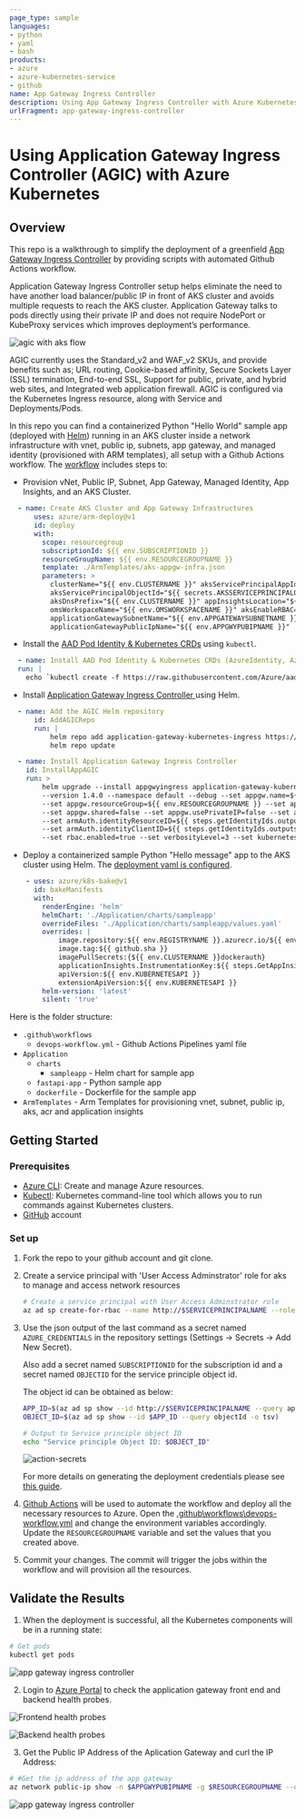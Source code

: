 ```yaml
---
page_type: sample
languages:
- python
- yaml
- bash
products:
- azure
- azure-kubernetes-service
- github
name: App Gateway Ingress Controller
description: Using App Gateway Ingress Controller with Azure Kubernetes
urlFragment: app-gateway-ingress-controller
---
```


# Using Application Gateway Ingress Controller (AGIC) with Azure Kubernetes

## Overview

This repo is a walkthrough to simplify the deployment of a greenfield [App Gateway Ingress Controller](https://docs.microsoft.com/en-us/azure/application-gateway/ingress-controller-install-new) by providing scripts with automated Github Actions workflow. 


Application Gateway Ingress Controller setup helps eliminate the need to have another load balancer/public IP in front of AKS cluster and avoids multiple requests to reach the AKS cluster. Application Gateway talks to pods directly using their private IP and does not require NodePort or KubeProxy services which improves deployment’s performance.

![agic with aks flow](./assets/aks-agic.png)

AGIC currently uses the Standard_v2 and WAF_v2 SKUs, and provide benefits such as; URL routing, Cookie-based affinity, Secure Sockets Layer (SSL) termination, End-to-end SSL, Support for public, private, and hybrid web sites, and Integrated web application firewall. AGIC is configured via the Kubernetes Ingress resource, along with Service and Deployments/Pods.

In this repo you can find a containerized Python "Hello World" sample app (deployed with [Helm](https://helm.sh/)) running in an AKS cluster inside a network infrastructure with vnet, public ip, subnets, app gateway, and managed identity (provisioned with ARM templates), all setup with a Github Actions workflow. The [workflow](.github\workflows\devops-workflow.yml) includes steps to:

- Provision vNet, Public IP, Subnet, App Gateway, Managed Identity, App Insights, and an AKS Cluster.

```yaml
  - name: Create AKS Cluster and App Gateway Infrastructures
      uses: azure/arm-deploy@v1
      id: deploy
      with:
        scope: resourcegroup
        subscriptionId: ${{ env.SUBSCRIPTIONID }}
        resourceGroupName: ${{ env.RESOURCEGROUPNAME }}
        template: ./ArmTemplates/aks-appgw-infra.json
        parameters: > 
          clusterName="${{ env.CLUSTERNAME }}" aksServicePrincipalAppId="${{ secrets.AKSSERVICEPRINCIPALAPPID }}" aksServicePrincipalClientSecret="${{ secrets.AKSSERVICEPRINCIPALCLIENTSECRET }}"
          aksServicePrincipalObjectId="${{ secrets.AKSSERVICEPRINCIPALOBJECTID }}" aksAgentCount="${{ env.AGENTCOUNT }}" aksAgentVMSize="${{ env.AGENTVMSIZE }}" kubernetesVersion="${{ env.KUBERNETESVERSION }}"
          aksDnsPrefix="${{ env.CLUSTERNAME }}" appInsightsLocation="${{ env.APPINSIGHTSLOCATION }}" httpApplicationRoutingEnabled="${{ env.HTTPSAPPLICATIONROUTINGENABLED }}" omsLocation="${{ env.OMSLOCATION }}"
          omsWorkspaceName="${{ env.OMSWORKSPACENAME }}" aksEnableRBAC="${{ env.AKSENABLERBAC }}" aksEnableRBAC="${{ env.AKSENABLERBAC }}" kubernetesSubnetName="${{ env.kUBERNETESSUBNETNAME }}"
          applicationGatewaySubnetName="${{ env.APPGATEWAYSUBNETNAME }}" vnetName="${{ env.VNETNAME }}" applicationGatewayName="${{ env.APPGWYNAME }}" identityName="${{ env.IDNTYNAME }}"
          applicationGatewayPublicIpName="${{ env.APPGWYPUBIPNAME }}"
```

- Install the [AAD Pod Identity & Kubernetes CRDs](https://docs.microsoft.com/en-us/azure/aks/use-azure-ad-pod-identity) using `kubectl`.

```yaml
  - name: Install AAD Pod Identity & Kubernetes CRDs (AzureIdentity, AzureAssignedIdentity, AzureIdentityBinding)
  run: |
    echo `kubectl create -f https://raw.githubusercontent.com/Azure/aad-pod-identity/master/deploy/infra/deployment-rbac.yaml` 
```

- Install [Application Gateway Ingress Controller ](https://docs.microsoft.com/en-us/azure/application-gateway/ingress-controller-overview) using Helm.

```yaml
  - name: Add the AGIC Helm repository 
      id: AddAGICRepo
      run: |
          helm repo add application-gateway-kubernetes-ingress https://appgwingress.blob.core.windows.net/ingress-azure-helm-package/
          helm repo update

  - name: Install Application Gateway Ingress Controller 
    id: InstallAppAGIC
    run: >
        helm upgrade --install appgwyingress application-gateway-kubernetes-ingress/ingress-azure
        --version 1.4.0 --namespace default --debug --set appgw.name=${{ env.APPGWYNAME }}
        --set appgw.resourceGroup=${{ env.RESOURCEGROUPNAME }} --set appgw.subscriptionId=${{ env.SUBSCRIPTIONID }}
        --set appgw.shared=false --set appgw.usePrivateIP=false --set armAuth.type=aadPodIdentity
        --set armAuth.identityResourceID=${{ steps.getIdentityIds.outputs.identity_resource_id }}
        --set armAuth.identityClientID=${{ steps.getIdentityIds.outputs.identity_client_id }}
        --set rbac.enabled=true --set verbosityLevel=3 --set kubernetes.watchNamespace=${{ env.NAMESPACE }}
```

- Deploy a containerized sample Python "Hello message" app to the AKS cluster using Helm. The [deployment yaml is configured](Application\charts\sampleapp\templates\deployment.yaml).

```yaml
    - uses: azure/k8s-bake@v1
      id: bakeManifests
      with:
        renderEngine: 'helm'
        helmChart: './Application/charts/sampleapp' 
        overrideFiles: './Application/charts/sampleapp/values.yaml'
        overrides: |
            image.repository:${{ env.REGISTRYNAME }}.azurecr.io/${{ env.IMAGENAME }}
            image.tag:${{ github.sha }}
            imagePullSecrets:{${{ env.CLUSTERNAME }}dockerauth}
            applicationInsights.InstrumentationKey:${{ steps.GetAppInsightsKey.outputs.AIKey }}
            apiVersion:${{ env.KUBERNETESAPI }}
            extensionApiVersion:${{ env.KUBERNETESAPI }}
        helm-version: 'latest' 
        silent: 'true'
```

Here is the folder structure:

- `.github\workflows`
  - `devops-workflow.yml` - Github Actions Pipelines yaml file
- `Application`
  - `charts`
    - `sampleapp` - Helm chart for sample app
  - `fastapi-app` - Python sample app
  - `dockerfile` - Dockerfile for the sample app
- `ArmTemplates` - Arm Templates for provisioning vnet, subnet, public ip, aks, acr and application insights


## Getting Started

### Prerequisites

- [Azure CLI](https://docs.microsoft.com/en-us/cli/azure/install-azure-cli?view=azure-cli-latest): Create and manage Azure resources.
- [Kubectl](https://kubernetes.io/docs/tasks/tools/install-kubectl/): Kubernetes command-line tool which allows you to run commands against Kubernetes clusters.
- [GitHub](https://github.com/) account

### Set up

1. Fork the repo to your github account and git clone.
2. Create a service principal with 'User Access Adminstrator' role for aks to manage and access network resources

    ```bash
    # Create a service principal with User Access Adminstrator role
    az ad sp create-for-rbac --name http://$SERVICEPRINCIPALNAME --role 'User Access Adminstrator' --output json
    ```

3. Use the json output of the last command as a secret named `AZURE_CREDENTIALS` in the repository settings (Settings -> Secrets -> Add New Secret).

    Also add a secret named `SUBSCRIPTIONID` for the subscription id and a secret named `OBJECTID` for the service principle object id. 
    
    The object id can be obtained as below:
    ```bash
    APP_ID=$(az ad sp show --id http://$SERVICEPRINCIPALNAME --query appId --output tsv)
    OBJECT_ID=$(az ad sp show --id $APP_ID --query objectId -o tsv)

    # Output to Service principle object ID
    echo "Service principle Object ID: $OBJECT_ID"
    ```

    ![action-secrets](./assets/action-secrets.png)

    For more details on generating the deployment credentials please see [this guide](https://docs.microsoft.com/en-us/azure/azure-resource-manager/templates/deploy-github-actions#generate-deployment-credentials).


4. [Github Actions](https://docs.github.com/en/actions) will be used to automate the workflow and deploy all the necessary resources to Azure. Open the [.github\workflows\devops-workflow.yml](.github\workflows\devops-workflow.yml) and change the environment variables accordingly. Update the `RESOURCEGROUPNAME` variable and set the values that you created above.

5. Commit your changes. The commit will trigger the jobs within the workflow and will provision all the resources.

## Validate the Results

1. When the deployment is successful, all the Kubernetes components will be in a running state:
```bash
# Get pods
kubectl get pods
```
![app gateway ingress controller](./assets/appgwyingress.png)


2. Login to [Azure Portal](https://portal.azure.com) to check the application gateway front end and backend health probes.

![Frontend health probes](./assets/healthprobes.png)

![Backend health probes](./assets/backendhealthprobes.png)

3. Get the Public IP Address of the Aplication Gateway and curl the IP Address:

```bash
# #Get the ip address of the app gateway
az network public-ip show -n $APPGWYPUBIPNAME -g $RESOURCEGROUPNAME --query ipAddress -o tsv
```

![app gateway ingress controller](./assets/result.png)


